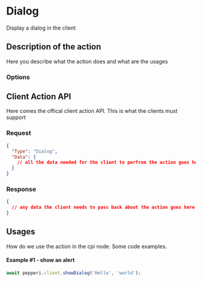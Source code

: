 # Dialog
Display a dialog in the client

## Description of the action
Here you describe what the action does and what are the usages

### Options

## Client Action API
Here comes the offical client action API. This is what the clients must support

### Request
```json
{
  "Type": "Dialog",
  "Data": {
    // all the data needed for the client to perfrom the action goes here
  }
}
```

### Response
```json
{
  // any data the client needs to pass back about the action goes here
}
```

## Usages
How do we use the action in the cpi node.
Some code examples.

#### Example #1 - show an alert
```typescript
await pepperi.client.showDialog('Hello', 'world');
```
